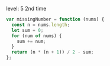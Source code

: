 level: 5
2nd time

```javascript
var missingNumber = function (nums) {
  const n = nums.length;
  let sum = 0;
  for (num of nums) {
    sum += num;
  }
  return (n * (n + 1)) / 2 - sum;
};
```

